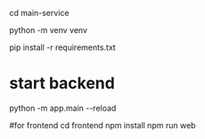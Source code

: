 cd main-service

python -m venv venv

pip install -r requirements.txt

# start backend

python -m app.main --reload

#for frontend
cd frontend
npm install
npm run web